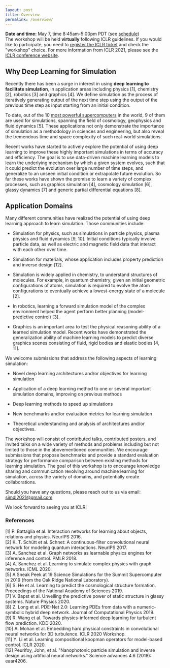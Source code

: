 ```yaml
---
layout: post
title: Overview
permalink: /overview/
---
```


**Date and time:** May 7, time 8:45am-5:00pm PDT (see [schedule](https://simdl.github.io/schedule/)) <br>
The workshop will be held **virtually** following ICLR guidelines. If you would like to participate, you need to [register the ICLR ticket](https://iclr.cc/Conferences/2021) and check the "workshop" choice. For more information from ICLR 2021, please see the [ICLR conference website](https://iclr.cc/Conferences/2021).

## Why Deep Learning for Simulation <br>
Recently there has been a surge in interest in using **deep learning to facilitate simulation**, in application areas including physics [1], chemistry [2], robotics [3] and graphics [4].
We define simulation as the process of iteratively generating output of the next time step using the output of the previous time step as input starting from an initial condition.

To date, out of the 10 [most powerful supercomputers](https://www.olcf.ornl.gov/2019/01/17/a-sneak-peek-at-19-science-simulations-for-the-summit-supercomputer-in-2019/) in the world, 9 of them are used for simulations, spanning the field of cosmology, geophysics and fluid dynamics [5].
These applications not only demonstrate the importance of simulation as a methodology in sciences and engineering, but also reveal the tremendous time and space complexity of such real-world simulations.

Recent works have started to actively explore the potential of using deep learning to improve these highly important simulations in terms of accuracy and efficiency.
The goal is to use data-driven machine learning models to learn the underlying mechanism by which a given system evolves, such that it could predict the evolution over large number of time steps, and generalize to an unseen initial condition or extrapolate future evolution. 
So far these works have shown the promise to learn a variety of complex processes, such as graphics simulation [4], cosmology simulation [6], glassy dynamics [7] and generic partial differential equations [8]. 

## Application Domains <br>

Many different communities have realized the potential of using deep learning approach to learn simulation. Those communities include:
- Simulation for physics, such as simulations in particle physics, plasma physics and fluid dynamics [9, 10]. Initial conditions typically involve particle data, as well as electric and magnetic field data that interact with each other over time.

- Simulation for materials, whose application includes property prediction and inverse design [12].
    
- Simulation is widely applied in chemistry, to understand structures of molecules. 
    For example, in quantum chemistry, given an initial geometric configurations of atoms, simulation is required to evolve the atom configurations to eventually achieve a lowest-energy state of a molecule [2].
    
- In robotics, learning a forward simulation model of the complex environment helped the agent perform better planning (model-predictive control) [3].
    
- Graphics is an important area to test the physical reasoning ability of a learned simulation model. Recent works have demonstrated the generalization ability of machine learning models to predict diverse graphics scenes consisting of fluid, rigid bodies and elastic bodies [4, 11].

We welcome submissions that address the following aspects of learning simulation:

- Novel deep learning architectures and/or objectives for learning simulation

- Application of a deep learning method to one or several important simulation domains, improving on previous methods

- Deep learning methods to speed up simulations

- New benchmarks and/or evaluation metrics for learning simulation

- Theoretical understanding and analysis of architectures and/or objectives.


The workshop will consist of contributed talks, contributed posters, and invited talks on a wide variety of methods and problems including but not limited to those in the abovementioned communities.
We encourage submissions that propose benchmarks and provide a standard evaluation strategy for performance comparison between existing methods for learning simulation.
The goal of this workshop is to encourage knowledge sharing and communication revolving around machine learning for simulation, across the variety of domains, and potentially create collaborations.

Should you have any questions, please reach out to us via email:<br>
[simdl2021@gmail.com](mailto:simdl2021@gmail.com)

We look forward to seeing you at ICLR!

### References
[1] P. Battaglia et al. Interaction networks for learning about objects, relations and physics. NeurIPS 2016. <br>
[2] K. T. Schütt et al. Schnet: A continuous-filter convolutional neural network for modeling quantum interactions. NeurIPS 2017.<br>
[3] A. Sanchez et al. Graph networks as learnable physics engines for inference and control. PMLR 2018.<br>
[4] A. Sanchez et al. Learning to simulate complex physics with graph networks. ICML 2020.<br>
[5] A Sneak Peek at 19 Science Simulations for the Summit Supercomputer in 2019 (from the Oak Ridge National Laboratory). <br>
[6] S. He et al. Learning to predict the cosmological structure formation. Proceedings of the National Academy of Sciences 2019.<br>
[7] V. Bapst et al. Unveiling the predictive power of static structure in glassy systems. Nature Physics 2020.<br>
[8] Z. Long et al. PDE-Net 2.0: Learning PDEs from data with a numeric-symbolic hybrid deep network. Journal of Computational Physics 2019.<br>
[9] R. Wang et al. Towards physics-informed deep learning for turbulent flow prediction. KDD 2020.<br>
[10] A. Mohan et al. Embedding hard physical constraints in convolutional neural networks for 3D turbulence. ICLR 2020 Workshop.<br>
[11] Y. Li et al. Learning compositional koopman operators for model-based control. ICLR 2020.<br>
[12] Peurifoy, John, et al. "Nanophotonic particle simulation and inverse design using artificial neural networks." Science advances 4.6 (2018): eaar4206.

